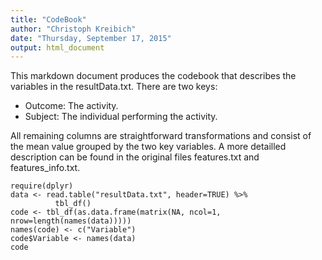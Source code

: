 ```yaml
---
title: "CodeBook"
author: "Christoph Kreibich"
date: "Thursday, September 17, 2015"
output: html_document
---
```


This markdown document produces the codebook that describes the variables in the resultData.txt.
There are two keys:
- Outcome: The activity.
- Subject: The individual performing the activity.

All remaining columns are straightforward transformations and consist of the mean value grouped by the two key variables.
A more detailled description can be found in the original files features.txt and features_info.txt.

```{r}
require(dplyr)
data <- read.table("resultData.txt", header=TRUE) %>%
          tbl_df()
code <- tbl_df(as.data.frame(matrix(NA, ncol=1, nrow=length(names(data)))))
names(code) <- c("Variable")
code$Variable <- names(data)
code
```

